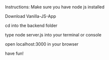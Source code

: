 Instructions: 
Make sure you have node js installed  

Download Vanilla-JS-App  

cd into the backend folder  

type node server.js into your terminal or console  

open localhost:3000 in your browser  

have fun!